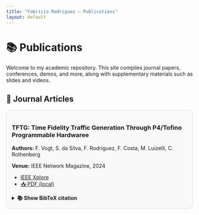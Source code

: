 ```yaml
---
title: "Fabricio Rodriguez — Publications"
layout: default
---
```


<h1>📚 Publications</h1>
<p>Welcome to my academic repository. This site compiles journal papers, conferences, demos, and more, along with supplementary materials such as slides and videos.</p>

<h2>📝 Journal Articles</h2>

<div class="pub-entry">
  <h3>TFTG: Time Fidelity Traffic Generation Through P4/Tofino Programmable Hardwaree</h3>
  <p><strong>Authors:</strong> F. Vogt, S. da Silva, F. Rodriguez, F. Costa, M. Luizelli, C. Rothenberg</p>
  <p><strong>Venue:</strong> IEEE Network Magazine, 2024</p>
  <ul>
    <li><a href="https://ieeexplore.ieee.org/abstract/document/10926834">IEEE Xplore</a></li>
    <li><a href="/journals/2025/TFTG/paper.pdf">📥 PDF (local)</a></li>
  </ul>

  <details>
    <summary>📚 Show BibTeX citation</summary>
    <pre><code>@article{rossi2024wssp,
      author={Vogt, Francisco Germano and da Silva, Sergio Rossi Brito and Cesen, Fabricio Eduardo Rodriguez and Costa, Filipo Gabert and Luizelli, Marcelo Caggiani and Rothenberg, Christian Esteve},
      journal={IEEE Network}, 
      title={TFTG: Time Fidelity Traffic Generation Through P4/Tofino Programmable Hardware}, 
      year={2025},
      volume={39},
      number={3},
      pages={83-90},
      keywords={Switches;Hardware;Reliability;Scalability;Generators;Traffic control;Throughput;Testing;Telecommunication traffic;Communication switching;TSN;DetNet;Traffic Generation;P4},
      doi={10.1109/MNET.2025.3551515}
}</code></pre>
  </details>
</div>

<style>
  .pub-entry {
    border: 1px solid #ddd;
    border-radius: 12px;
    padding: 1em;
    margin-bottom: 1.5em;
    background: #f9f9f9;
  }
  summary {
    cursor: pointer;
    font-weight: bold;
  }
</style>
